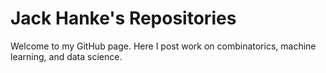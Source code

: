 # Jack Hanke's Repositories

Welcome to my GitHub page. Here I post work on combinatorics, machine learning, and data science. 
